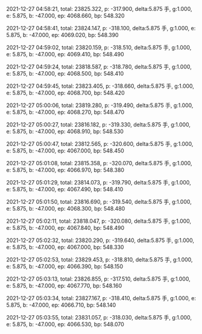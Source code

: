 2021-12-27 04:58:21, total: 23825.322, p: -317.900, delta:5.875 手, g:1.000, e: 5.875, b: -47.000, ep: 4068.660, bp: 548.320

2021-12-27 04:58:41, total: 23824.147, p: -318.100, delta:5.875 手, g:1.000, e: 5.875, b: -47.000, ep: 4069.020, bp: 548.390

2021-12-27 04:59:02, total: 23820.159, p: -318.510, delta:5.875 手, g:1.000, e: 5.875, b: -47.000, ep: 4069.410, bp: 548.490

2021-12-27 04:59:24, total: 23818.587, p: -318.780, delta:5.875 手, g:1.000, e: 5.875, b: -47.000, ep: 4068.500, bp: 548.410

2021-12-27 04:59:45, total: 23823.405, p: -318.660, delta:5.875 手, g:1.000, e: 5.875, b: -47.000, ep: 4068.700, bp: 548.420

2021-12-27 05:00:06, total: 23819.280, p: -319.490, delta:5.875 手, g:1.000, e: 5.875, b: -47.000, ep: 4068.270, bp: 548.470

2021-12-27 05:00:27, total: 23816.182, p: -319.330, delta:5.875 手, g:1.000, e: 5.875, b: -47.000, ep: 4068.910, bp: 548.530

2021-12-27 05:00:47, total: 23812.565, p: -320.600, delta:5.875 手, g:1.000, e: 5.875, b: -47.000, ep: 4067.000, bp: 548.450

2021-12-27 05:01:08, total: 23815.358, p: -320.070, delta:5.875 手, g:1.000, e: 5.875, b: -47.000, ep: 4066.970, bp: 548.380

2021-12-27 05:01:29, total: 23814.073, p: -319.790, delta:5.875 手, g:1.000, e: 5.875, b: -47.000, ep: 4067.490, bp: 548.410

2021-12-27 05:01:50, total: 23816.690, p: -319.540, delta:5.875 手, g:1.000, e: 5.875, b: -47.000, ep: 4068.300, bp: 548.480

2021-12-27 05:02:11, total: 23818.047, p: -320.080, delta:5.875 手, g:1.000, e: 5.875, b: -47.000, ep: 4067.840, bp: 548.490

2021-12-27 05:02:32, total: 23820.290, p: -319.640, delta:5.875 手, g:1.000, e: 5.875, b: -47.000, ep: 4067.000, bp: 548.330

2021-12-27 05:02:53, total: 23829.453, p: -318.810, delta:5.875 手, g:1.000, e: 5.875, b: -47.000, ep: 4066.390, bp: 548.150

2021-12-27 05:03:13, total: 23826.855, p: -317.510, delta:5.875 手, g:1.000, e: 5.875, b: -47.000, ep: 4067.770, bp: 548.160

2021-12-27 05:03:34, total: 23827.167, p: -318.410, delta:5.875 手, g:1.000, e: 5.875, b: -47.000, ep: 4066.710, bp: 548.140

2021-12-27 05:03:55, total: 23831.057, p: -318.030, delta:5.875 手, g:1.000, e: 5.875, b: -47.000, ep: 4066.530, bp: 548.070